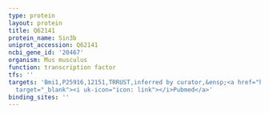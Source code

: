 ```yaml
---
type: protein
layout: protein
title: Q62141
protein_name: Sin3b
uniprot_accession: Q62141
ncbi_gene_id: '20467'
organism: Mus musculus
function: transcription factor
tfs: ''
targets: 'Bmi1,P25916,12151,TRRUST,inferred by curator,&ensp;<a href="https://www.ncbi.nlm.nih.gov/pubmed/?term=25263442%5Buid%5D"
  target="_blank"><i uk-icon="icon: link"></i>Pubmed</a>'
binding_sites: ''
---
```

